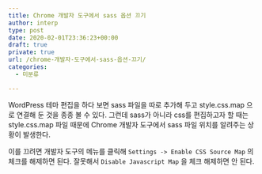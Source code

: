 ```yaml
---
title: Chrome 개발자 도구에서 sass 옵션 끄기
author: interp
type: post
date: 2020-02-01T23:36:23+00:00
draft: true
private: true
url: /chrome-개발자-도구에서-sass-옵션-끄기/
categories:
  - 미분류

---
```

WordPress 테마 편집을 하다 보면 sass 파일을 따로 추가해 두고 style.css.map 으로 연결해 둔 것을 종종 볼 수 있다. 그런데 sass가 아니라 css를 편집하고자 할 때는 style.css.map 파일 때문에 Chrome 개발자 도구에서 sass 파일 위치를 알려주는 상황이 발생한다.

이를 끄려면 개발자 도구의 메뉴를 클릭해 `Settings -> Enable CSS Source Map` 의 체크를 해제하면 된다. 잘못해서 `Disable Javascript Map` 을 체크 해제하면 안 된다.